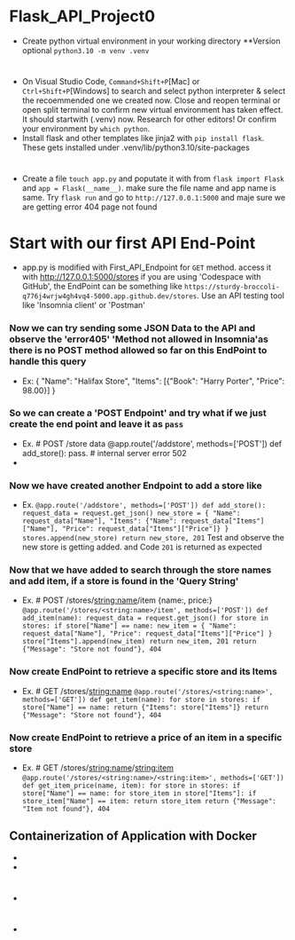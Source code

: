 # Flask_API_Project0
*  Create python virtual environment in your working directory **Version optional `python3.10 -m venv .venv`
#
*  On Visual Studio Code, `Command+Shift+P`[Mac] or `Ctrl+Shift+P`[Windows] to search and select python interpreter & select the recoemmended one we created now. Close and reopen terminal or open split terminal to confirm new virtual environment has taken effect. It should startwith (.venv) now. Research for other editors! Or confirm your environment by `which python`.
*  Install flask and other templates like jinja2 with `pip install flask`. These gets installed under .venv/lib/python3.10/site-packages
# 
*  Create a file `touch app.py` and poputate it with from `flask import Flask` and  `app = Flask(__name__)`.  make sure the file name and app name is same. Try `flask run` and go to `http://127.0.0.1:5000` and maje sure we are getting error 404 page not found
# Start with our first API End-Point
* app.py is modified with First_API_Endpoint for `GET` method. access it with http://127.0.0.1:5000/stores
if you are using 'Codespace with GitHub', the EndPoint can be something like `https://sturdy-broccoli-q776j4wrjw4gh4vq4-5000.app.github.dev/stores`. Use an API testing tool like 'Insomnia client' or 'Postman'
### Now we can try sending some JSON Data to the API and observe the 'error405' 'Method not allowed in Insomnia'as there is no POST method allowed so far on this EndPoint to handle this query
* Ex: {
	"Name": "Halifax Store",
	"Items": [{"Book": "Harry Porter", "Price": 98.00}]
}
### So we can create a 'POST Endpoint' and try what if we just create the end point and leave it as `pass` 
* Ex. # POST /store data
@app.route('/addstore', methods=['POST'])
def add_store():
   pass.             # internal server error 502 
*
### Now we have created another Endpoint to add a store like
* Ex. `@app.route('/addstore', methods=['POST'])
def add_store():
    request_data = request.get_json()
    new_store = {
        "Name": request_data["Name"],
        "Items": {"Name": request_data["Items"]["Name"], "Price": request_data["Items"]["Price"]}
    }
    stores.append(new_store)
    return new_store, 201`
Test and observe the new store is getting added. and Code `201` is returned as expected 
### Now that we have added to search through the store names and add item, if a store is found in the 'Query String'
* Ex. # POST /stores/<string:name>/item {name:, price:}
`@app.route('/stores/<string:name>/item', methods=['POST'])
def add_item(name):
    request_data = request.get_json()
    for store in stores:
        if store["Name"] == name:
            new_item = {
                "Name": request_data["Name"],
                "Price": request_data["Items"]["Price"]
            }
            store["Items"].append(new_item)
            return new_item, 201
    return {"Message": "Store not found"}, 404`
### Now create EndPoint to retrieve a specific store and its Items
* Ex.  # GET /stores/<string:name>
`@app.route('/stores/<string:name>', methods=['GET'])
def get_item(name):
    for store in stores:
        if store["Name"] == name:
            return {"Items": store["Items"]}
    return {"Message": "Store not found"}, 404`
### Now create EndPoint to retrieve a price of an item in a specific store 
* Ex. # GET /stores/<string:name>/<string:item>
`@app.route('/stores/<string:name>/<string:item>', methods=['GET'])
def get_item_price(name, item):
    for store in stores:
        if store["Name"] == name:
            for store_item in store["Items"]:
                if store_item["Name"] == item:
                    return store_item
    return {"Message": "Item not found"}, 404`
## Containerization of Application with Docker 
*
*
#
*
#
*


    
                                                                                                            
